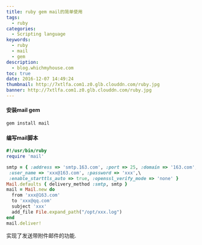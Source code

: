 ```yaml
---
title: ruby gem mail的简单使用
tags:
  - ruby
categories:
  - Scripting language
keywords:
  - ruby
  - mail
  - gem
description:
  - blog.whichmyhouse.com
toc: true
date: 2016-12-07 14:49:24
thumbnail: http://7xtlfa.com1.z0.glb.clouddn.com/ruby.jpg
banner: http://7xtlfa.com1.z0.glb.clouddn.com/ruby.jpg
---
```


#### 安装mail gem
``` bash
gem install mail
```

#### 编写mail脚本
``` ruby
#!/usr/bin/ruby
require 'mail'

smtp = { :address => 'smtp.163.com', :port => 25, :domain => '163.com', \
 :user_name => 'xxx@163.com', :password => 'xxx',\
 :enable_starttls_auto => true, :openssl_verify_mode => 'none' }
Mail.defaults { delivery_method :smtp, smtp }
mail = Mail.new do
  from 'xxx@163.com'
  to 'xxx@qq.com'
  subject 'xxx'
  add_file File.expand_path("/opt/xxx.log")
end
mail.deliver!
```
<!-- more -->
实现了发送带附件邮件的功能.